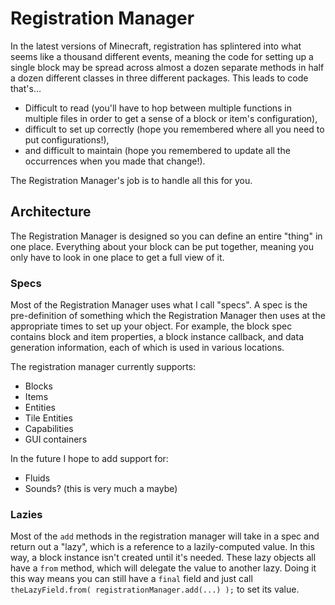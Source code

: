 # Registration Manager

In the latest versions of Minecraft, registration has splintered into what seems like a thousand
different events, meaning the code for setting up a single block may be spread across almost a
dozen separate methods in half a dozen different classes in three different packages. This leads
to code that's…

- Difficult to read (you'll have to hop between multiple functions in multiple files in order to 
get a sense of a block or item's configuration),
- difficult to set up correctly (hope you remembered where all you need to put configurations!),
- and difficult to maintain (hope you remembered to update all the occurrences when you made that 
change!).

The Registration Manager's job is to handle all this for you. 

## Architecture

The Registration Manager is designed so you can define an entire "thing" in one place. Everything
about your block can be put together, meaning you only have to look in one place to get a full view
of it.

### Specs

Most of the Registration Manager uses what I call "specs". A spec is the pre-definition of
something which the Registration Manager then uses at the appropriate times to set up your
object. For example, the block spec contains block and item properties, a block instance callback, 
and data generation information, each of which is used in various locations.

The registration manager currently supports:

- Blocks
- Items
- Entities
- Tile Entities
- Capabilities
- GUI containers

In the future I hope to add support for:
- Fluids
- Sounds? (this is very much a maybe)

### Lazies

Most of the `add` methods in the registration manager will take in a spec and return out a "lazy",
which is a reference to a lazily-computed value. In this way, a block instance isn't created until 
it's needed. These lazy objects all have a `from` method, which will delegate the value to another
lazy. Doing it this way means you can still have a `final` field and just call
`theLazyField.from( registrationManager.add(...) );` to set its value.
